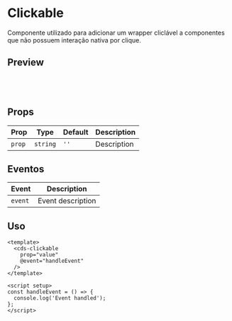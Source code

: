 # Clickable

Componente utilizado para adicionar um wrapper cliclável a componentes que não possuem interação nativa por clique.

## Preview

<script setup>
import Clickable from '@/components/Clickable.vue';

const handleClick = () => {
  console.log('Component interaction');
};
</script>

<div class="demo-container">
  <Clickable />
</div>

## Props

| Prop | Type | Default | Description |
|------|------|---------|-------------|
| `prop` | `string` | `''` | Description |

## Eventos

| Event | Description |
|-------|-------------|
| `event` | Event description |

## Uso

```vue
<template>
  <cds-clickable
    prop="value"
    @event="handleEvent"
  />
</template>

<script setup>
const handleEvent = () => {
  console.log('Event handled');
};
</script>
```

<style scoped>
.demo-container {
  padding: 20px;
  border: 1px solid var(--vp-c-border);
  border-radius: 8px;
  margin: 16px 0;
}
</style>